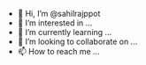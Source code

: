 - 👋 Hi, I’m @sahilrajppot
- 👀 I’m interested in ...
- 🌱 I’m currently learning ...
- 💞️ I’m looking to collaborate on ...
- 📫 How to reach me ...

<!---
sahilrajppot/sahilrajppot is a ✨ special ✨ repository because its `README.md` (this file) appears on your GitHub profile.
You can click the Preview link to take a look at your changes.
--->

